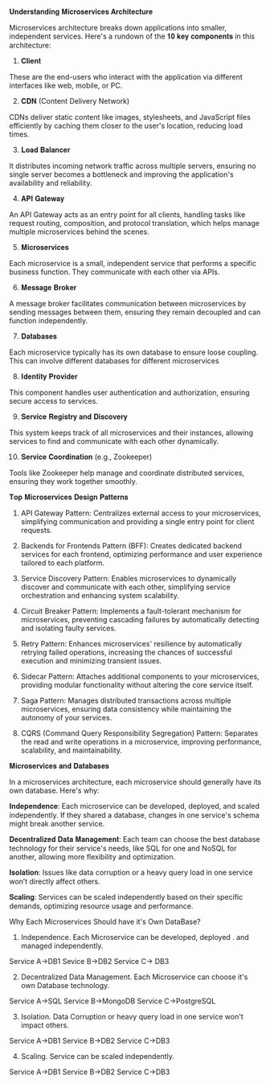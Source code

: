 𝐔𝐧𝐝𝐞𝐫𝐬𝐭𝐚𝐧𝐝𝐢𝐧𝐠 𝐌𝐢𝐜𝐫𝐨𝐬𝐞𝐫𝐯𝐢𝐜𝐞𝐬 𝐀𝐫𝐜𝐡𝐢𝐭𝐞𝐜𝐭𝐮𝐫𝐞

Microservices architecture breaks down applications into smaller, independent services. Here's a rundown of the 𝟏𝟎 𝐤𝐞𝐲 𝐜𝐨𝐦𝐩𝐨𝐧𝐞𝐧𝐭𝐬 in this architecture:

1. 𝐂𝐥𝐢𝐞𝐧𝐭

These are the end-users who interact with the application via different interfaces like web, mobile, or PC.

2. 𝐂𝐃𝐍 (Content Delivery Network)

CDNs deliver static content like images, stylesheets, and JavaScript files efficiently by caching them closer to the user's location, reducing load times.

3. 𝐋𝐨𝐚𝐝 𝐁𝐚𝐥𝐚𝐧𝐜𝐞𝐫

It distributes incoming network traffic across multiple servers, ensuring no single server becomes a bottleneck and improving the application's availability and reliability.

4. 𝐀𝐏𝐈 𝐆𝐚𝐭𝐞𝐰𝐚𝐲

An API Gateway acts as an entry point for all clients, handling tasks like request routing, composition, and protocol translation, which helps manage multiple microservices behind the scenes.

5. 𝐌𝐢𝐜𝐫𝐨𝐬𝐞𝐫𝐯𝐢𝐜𝐞𝐬

Each microservice is a small, independent service that performs a specific business function. They communicate with each other via APIs. 

6. 𝐌𝐞𝐬𝐬𝐚𝐠𝐞 𝐁𝐫𝐨𝐤𝐞𝐫

A message broker facilitates communication between microservices by sending messages between them, ensuring they remain decoupled and can function independently.

7. 𝐃𝐚𝐭𝐚𝐛𝐚𝐬𝐞𝐬

Each microservice typically has its own database to ensure loose coupling. This can involve different databases for different microservices

8. 𝐈𝐝𝐞𝐧𝐭𝐢𝐭𝐲 𝐏𝐫𝐨𝐯𝐢𝐝𝐞𝐫

This component handles user authentication and authorization, ensuring secure access to services.

9. 𝐒𝐞𝐫𝐯𝐢𝐜𝐞 𝐑𝐞𝐠𝐢𝐬𝐭𝐫𝐲 𝐚𝐧𝐝 𝐃𝐢𝐬𝐜𝐨𝐯𝐞𝐫𝐲

This system keeps track of all microservices and their instances, allowing services to find and communicate with each other dynamically.

10. 𝐒𝐞𝐫𝐯𝐢𝐜𝐞 𝐂𝐨𝐨𝐫𝐝𝐢𝐧𝐚𝐭𝐢𝐨𝐧 (e.g., Zookeeper)

Tools like Zookeeper help manage and coordinate distributed services, ensuring they work together smoothly.



𝐓𝐨𝐩 𝐌𝐢𝐜𝐫𝐨𝐬𝐞𝐫𝐯𝐢𝐜𝐞𝐬 𝐃𝐞𝐬𝐢𝐠𝐧 𝐏𝐚𝐭𝐭𝐞𝐫𝐧𝐬

 1. API Gateway Pattern: Centralizes external access to your microservices, simplifying communication and providing a single entry point for client requests.

2. Backends for Frontends Pattern (BFF): Creates dedicated backend services for each frontend, optimizing performance and user experience tailored to each platform.

 3. Service Discovery Pattern: Enables microservices to dynamically discover and communicate with each other, simplifying service orchestration and enhancing system scalability.

4. Circuit Breaker Pattern: Implements a fault-tolerant mechanism for microservices, preventing cascading failures by automatically detecting and isolating faulty services.

 5. Retry Pattern: Enhances microservices' resilience by automatically retrying failed operations, increasing the chances of successful execution and minimizing transient issues.

 6. Sidecar Pattern: Attaches additional components to your microservices, providing modular functionality without altering the core service itself.

 7. Saga Pattern: Manages distributed transactions across multiple microservices, ensuring data consistency while maintaining the autonomy of your services.

 8. CQRS (Command Query Responsibility Segregation) Pattern: Separates the read and write operations in a microservice, improving performance, scalability, and maintainability.








𝐌𝐢𝐜𝐫𝐨𝐬𝐞𝐫𝐯𝐢𝐜𝐞𝐬 𝐚𝐧𝐝 𝐃𝐚𝐭𝐚𝐛𝐚𝐬𝐞𝐬

In a microservices architecture, each microservice should generally have its own database. Here's why:

𝐈𝐧𝐝𝐞𝐩𝐞𝐧𝐝𝐞𝐧𝐜𝐞: Each microservice can be developed, deployed, and scaled independently. If they shared a database, changes in one service's schema might break another service.

𝐃𝐞𝐜𝐞𝐧𝐭𝐫𝐚𝐥𝐢𝐳𝐞𝐝 𝐃𝐚𝐭𝐚 𝐌𝐚𝐧𝐚𝐠𝐞𝐦𝐞𝐧𝐭: Each team can choose the best database technology for their service's needs, like SQL for one and NoSQL for another, allowing more flexibility and optimization.

𝐈𝐬𝐨𝐥𝐚𝐭𝐢𝐨𝐧: Issues like data corruption or a heavy query load in one service won’t directly affect others.

𝐒𝐜𝐚𝐥𝐢𝐧𝐠: Services can be scaled independently based on their specific demands, optimizing resource usage and performance.


Why Each Microservices Should have it's Own DataBase?

1. Independence.
Each Microservice can be developed, deployed . and managed independently.

Service A->DB1
Sevice B->DB2
Service C-> DB3

2. Decentralized Data Management.
Each Microservice can choose it's own Database technology.

Service A->SQL
Service B->MongoDB
Service C->PostgreSQL

3. Isolation.
Data Corruption or heavy query load in one service won't impact others.

Service A->DB1
Service B->DB2
Service C->DB3

4. Scaling.
Service can be scaled independently.

Service A->DB1
Service B->DB2
Service C->DB3
